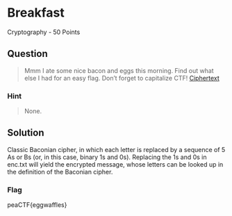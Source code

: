# Breakfast
Cryptography - 50 Points

## Question
>Mmm I ate some nice bacon and eggs this morning. Find out what else I had for
an easy flag. Don’t forget to capitalize CTF! [Ciphertext](enc.txt)

### Hint
>None.

## Solution
Classic Baconian cipher, in which each letter is replaced by a sequence of 5 As
or Bs (or, in this case, binary 1s and 0s). Replacing the 1s and 0s in enc.txt 
will yield the encrypted message, whose letters can be looked up in the 
definition of the Baconian cipher.

### Flag
peaCTF{eggwaffles}
